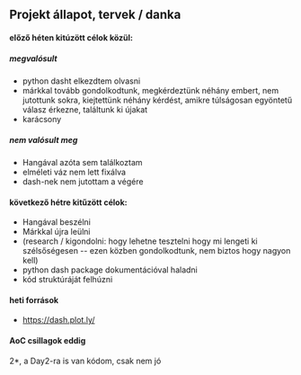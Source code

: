 ## Projekt állapot, tervek / danka

#### előző héten kitúzött célok közül:

##### megvalósult
- python dasht elkezdtem olvasni
- márkkal tovább gondolkodtunk, megkérdeztünk néhány embert, nem jutottunk sokra, kiejtettünk néhány kérdést, amikre túlságosan egyöntetű válasz érkezne, találtunk ki újakat
- karácsony

##### nem valósult meg
- Hangával azóta sem találkoztam
- elméleti váz nem lett fixálva
- dash-nek nem jutottam a végére

#### következő hétre kitűzött célok:

- Hangával beszélni
- Márkkal újra leülni
- (research / kigondolni: hogy lehetne tesztelni hogy mi lengeti ki szélsőségesen -- ezen közben gondolkodtunk, nem biztos hogy nagyon kell)
- python dash package dokumentációval haladni
- kód struktúráját felhúzni

#### heti források

- https://dash.plot.ly/

#### AoC csillagok eddig

2*, a Day2-ra is van kódom, csak nem jó
